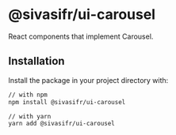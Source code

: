 # @sivasifr/ui-carousel

React components that implement Carousel.

## Installation

Install the package in your project directory with:

```sh
// with npm
npm install @sivasifr/ui-carousel

// with yarn
yarn add @sivasifr/ui-carousel
```